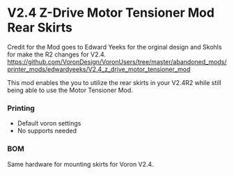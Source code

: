 # V2.4 Z-Drive Motor Tensioner Mod Rear Skirts
Credit for the Mod goes to Edward Yeeks for the orginal design and Skohls for make the R2 changes for V2.4.
https://github.com/VoronDesign/VoronUsers/tree/master/abandoned_mods/printer_mods/edwardyeeks/V2.4_z_drive_motor_tensioner_mod

This mod enables the you to utilize the rear skirts in your V2.4R2 while still being able to use the Motor Tensioner Mod.

### Printing
  * Default voron settings
  * No supports needed
  
### BOM
Same hardware for mounting skirts for Voron V2.4.
